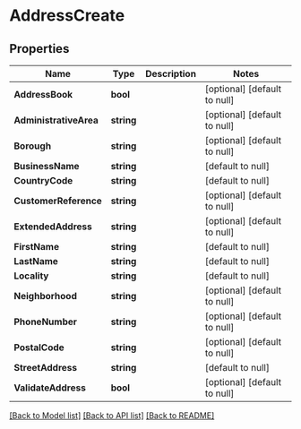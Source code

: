 # AddressCreate

## Properties
Name | Type | Description | Notes
------------ | ------------- | ------------- | -------------
**AddressBook** | **bool** |  | [optional] [default to null]
**AdministrativeArea** | **string** |  | [optional] [default to null]
**Borough** | **string** |  | [optional] [default to null]
**BusinessName** | **string** |  | [default to null]
**CountryCode** | **string** |  | [default to null]
**CustomerReference** | **string** |  | [optional] [default to null]
**ExtendedAddress** | **string** |  | [optional] [default to null]
**FirstName** | **string** |  | [default to null]
**LastName** | **string** |  | [default to null]
**Locality** | **string** |  | [default to null]
**Neighborhood** | **string** |  | [optional] [default to null]
**PhoneNumber** | **string** |  | [optional] [default to null]
**PostalCode** | **string** |  | [optional] [default to null]
**StreetAddress** | **string** |  | [default to null]
**ValidateAddress** | **bool** |  | [optional] [default to null]

[[Back to Model list]](../README.md#documentation-for-models) [[Back to API list]](../README.md#documentation-for-api-endpoints) [[Back to README]](../README.md)

